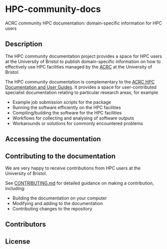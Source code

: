 # HPC-community-docs
ACRC community HPC documentation: domain-specific information for HPC users

## Description
The HPC community documentation project provides a space for HPC users at the University of Bristol to publish domain-specific information on how to effectively use HPC facilities managed by the [ACRC][acrc-website] at the University of Bristol.

The HPC community documentation is complementary to the [ACRC HPC Documentation and User Guides][acrc-hpc-user-docs]. 
It provides a space for user-contributed specialist documentation relating to particular research areas, for example

* Example job submission scripts for the package
* Running the software efficiently on the HPC facilities 
* Compiling/building the software for the HPC facilities
* Workflows for collecting and analysing of software outputs 
* Workarounds or solutions for commonly encountered problems

## Accessing the documentation
<!-- TODO -->

## Contributing to the documentation
We are very happy to receive contributions from HPC users at the University of Bristol. 

See [CONTRIBUTING.md](CONTRIBUTING.md) for detailed guidance on making a contribution, including:

* Building the documentation on your computer
* Modifying and adding to the documentation
* Contributing changes to the repository
## Contributors
<!-- TODO -->

## License
<!-- TODO -->

<!-- REFERENCES -->
[acrc-website]: https://www.bristol.ac.uk/acrc/ "Advanced Computing Research Centre bristol.ac.uk website"
[acrc-hpc-user-docs]: https://www.acrc.bris.ac.uk/protected/hpc-docs/index.html "ACRC HPC Documentation and User Guides"
